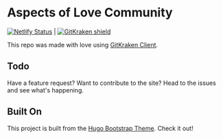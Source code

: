# Aspects of Love Community

[![Netlify Status](https://api.netlify.com/api/v1/badges/a9dcfdc9-44d4-4f1e-82fe-8957d3d1e798/deploy-status)](https://app.netlify.com/sites/visionary-valkyrie-e35da4/deploys) | [![GitKraken shield](https://img.shields.io/badge/GitKraken-Legendary%20Git%20Tools-teal?style=plastic&logo=gitkraken)](https://www.gitkraken.com/invite/rELPRTpS)

This repo was made with love using [GitKraken Client](https://www.gitkraken.com/invite/rELPRTpS).

## Todo

Have a feature request? Want to contribute to the site? Head to the issues and see what's happening.


## Built On

This project is built from the [Hugo Bootstrap Theme](https://github.com/razonyang/hugo-theme-bootstrap). Check it out!
